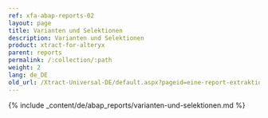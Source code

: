 ```yaml
---
ref: xfa-abap-reports-02
layout: page
title: Varianten und Selektionen
description: Varianten und Selektionen
product: xtract-for-alteryx
parent: reports
permalink: /:collection/:path
weight: 2
lang: de_DE
old_url: /Xtract-Universal-DE/default.aspx?pageid=eine-report-extraktion-definieren
---
```


{% include _content/de/abap_reports/varianten-und-selektionen.md %}
